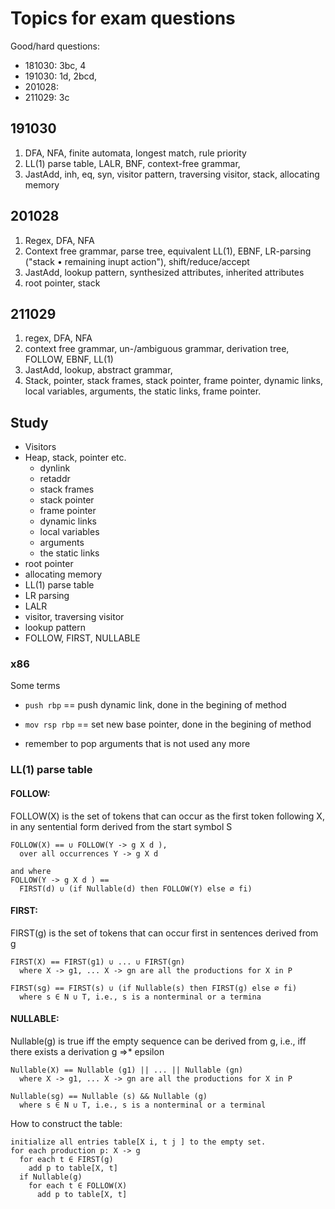 # Topics for exam questions 

Good/hard questions: 
- 181030: 3bc, 4
- 191030: 1d, 2bcd, 
- 201028:
- 211029: 3c

## 191030

1. DFA, NFA, finite automata, longest match, rule priority
2. LL(1) parse table, LALR, BNF, context-free grammar, 
3. JastAdd, inh, eq, syn, visitor pattern, traversing visitor, stack, allocating memory

## 201028

1. Regex, DFA, NFA
2. Context free grammar, parse tree, equivalent LL(1), EBNF, LR-parsing ("stack • remaining inupt  action"), shift/reduce/accept
3. JastAdd, lookup pattern, synthesized attributes, inherited attributes 
4. root pointer, stack

## 211029

1. regex, DFA, NFA 
2. context free grammar, un-/ambiguous grammar, derivation tree, FOLLOW, EBNF, LL(1) 
3. JastAdd, lookup, abstract grammar, 
4. Stack, pointer, stack frames, stack pointer, frame pointer, dynamic links, local variables, arguments, the static links, frame pointer.

## Study 
- Visitors 
- Heap, stack, pointer etc.
  - dynlink
  - retaddr 
  - stack frames
  - stack pointer
  - frame pointer
  - dynamic links
  - local variables
  - arguments
  - the static links
- root pointer
- allocating memory
- LL(1) parse table
- LR parsing
- LALR
- visitor, traversing visitor
- lookup pattern
- FOLLOW, FIRST, NULLABLE

### x86

Some terms
- `push rbp` == push dynamic link, done in the begining of method
- `mov rsp rbp` == set new base pointer, done in the begining of method

- remember to pop arguments that is not used any more

### LL(1) parse table

#### FOLLOW: 

FOLLOW(X) is the set of tokens that can occur as the first token following X, in any sentential form derived from the start symbol S

```
FOLLOW(X) == ∪ FOLLOW(Y -> g X d ), 
  over all occurrences Y -> g X d

and where
FOLLOW(Y -> g X d ) == 
  FIRST(d) ∪ (if Nullable(d) then FOLLOW(Y) else ∅ fi)
```

#### FIRST:

FIRST(g) is the set of tokens that can occur first in sentences derived from g

```
FIRST(X) == FIRST(g1) ∪ ... ∪ FIRST(gn) 
  where X -> g1, ... X -> gn are all the productions for X in P

FIRST(sg) == FIRST(s) ∪ (if Nullable(s) then FIRST(g) else ∅ fi) 
  where s ∈ N ∪ T, i.e., s is a nonterminal or a termina
```

#### NULLABLE:

Nullable(g) is true iff the empty sequence can be derived from g, i.e.,
iff there exists a derivation g =>* epsilon

```
Nullable(X) == Nullable (g1) || ... || Nullable (gn)
  where X -> g1, ... X -> gn are all the productions for X in P

Nullable(sg) == Nullable (s) && Nullable (g)
  where s ∈ N ∪ T, i.e., s is a nonterminal or a terminal
```

How to construct the table:

```
initialize all entries table[X i, t j ] to the empty set.
for each production p: X -> g
  for each t ∈ FIRST(g)
    add p to table[X, t]
  if Nullable(g)
    for each t ∈ FOLLOW(X)
      add p to table[X, t]
```